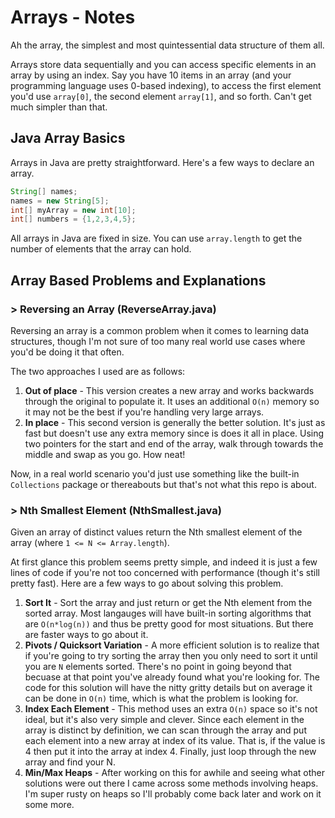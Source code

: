 # Arrays - Notes

Ah the array, the simplest and most quintessential data structure of them all. 

Arrays store data sequentially and you can access specific elements in an array by using an index. Say you have 10 items in an array (and your programming language uses 0-based indexing), to access the first element you'd use `array[0]`, the second element `array[1]`, and so forth. Can't get much simpler than that. 

## Java Array Basics

Arrays in Java are pretty straightforward. Here's a few ways to declare an array.

```java
String[] names;
names = new String[5];
int[] myArray = new int[10];
int[] numbers = {1,2,3,4,5};
```

All arrays in Java are fixed in size. You can use `array.length` to get the number of elements that the array can hold.

## Array Based Problems and Explanations

### > Reversing an Array (ReverseArray.java)

Reversing an array is a common problem when it comes to learning data structures, though I'm not sure of too many real world use cases where you'd be doing it that often.

The two approaches I used are as follows:

1. **Out of place** - This version creates a new array and works backwards through the original to populate it. It uses an additional `O(n)` memory so it may not be the best if you're handling very large arrays.
2. **In place** - This second version is generally the better solution. It's just as fast but doesn't use any extra memory since is does it all in place. Using two pointers for the start and end of the array, walk through towards the middle and swap as you go. How neat!

Now, in a real world scenario you'd just use something like the built-in `Collections` package or thereabouts but that's not what this repo is about.

### > Nth Smallest Element (NthSmallest.java)

Given an array of distinct values return the Nth smallest element of the array (where `1 <= N <= Array.length`).

At first glance this problem seems pretty simple, and indeed it is just a few lines of code if you're not too concerned with performance (though it's still pretty fast). Here are a few ways to go about solving this problem.

1. **Sort It** - Sort the array and just return or get the Nth element from the sorted array. Most langauges will have built-in sorting algorithms that are `O(n*log(n))` and thus be pretty good for most situations. But there are faster ways to go about it.
2. **Pivots / Quicksort Variation** - A more efficient solution is to realize that if you're going to try sorting the array then you only need to sort it until you are `N` elements sorted. There's no point in going beyond that becuase at that point you've already found what you're looking for. The code for this solution will have the nitty gritty details but on average it can be done in `O(n)` time, which is what the problem is looking for.
3. **Index Each Element** - This method uses an extra `O(n)` space so it's not ideal, but it's also very simple and clever. Since each element in the array is distinct by definition, we can scan through the array and put each element into a new array at index of its value. That is, if the value is 4 then put it into the array at index 4. Finally, just loop through the new array and find your N.
4. **Min/Max Heaps** - After working on this for awhile and seeing what other solutions were out there I came across some methods involving heaps. I'm super rusty on heaps so I'll probably come back later and work on it some more.
